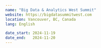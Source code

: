 ```yaml
---
name: "Big Data & Analytics West Summit"
website: https://bigdatasummitwest.com
location: Vancouver, BC, Canada
lang: English

date_start: 2024-11-19
date_end:   2024-11-20
---
```

